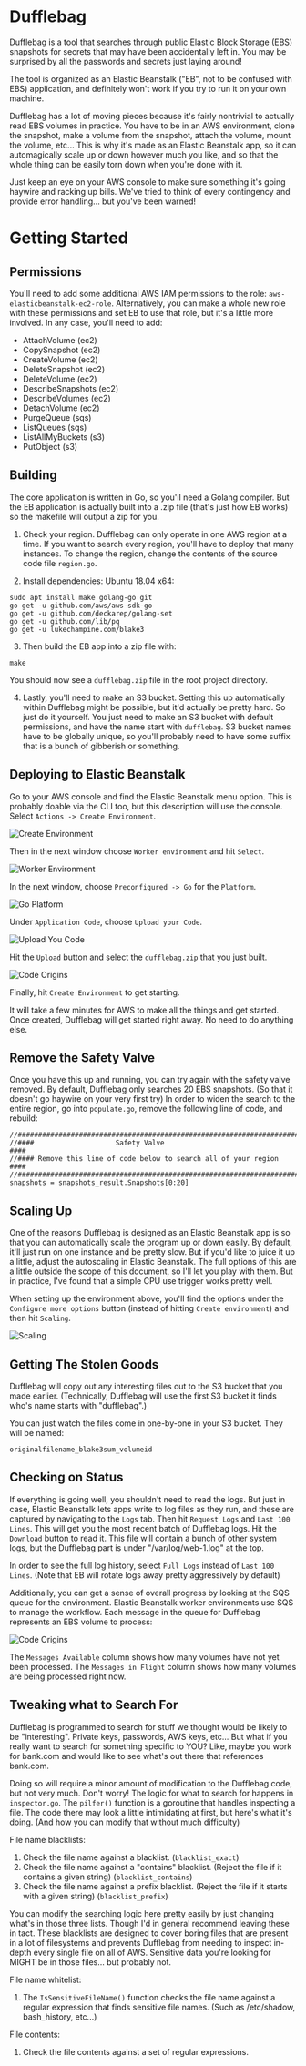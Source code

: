 # Dufflebag

Dufflebag is a tool that searches through public Elastic Block Storage (EBS) snapshots for secrets that may have been accidentally left in. You may be surprised by all the passwords and secrets just laying around!

The tool is organized as an Elastic Beanstalk ("EB", not to be confused with EBS) application, and definitely won't work if you try to run it on your own machine.

Dufflebag has a lot of moving pieces because it's fairly nontrivial to actually read EBS volumes in practice. You have to be in an AWS environment, clone the snapshot, make a volume from the snapshot, attach the volume, mount the volume, etc... This is why it's made as an Elastic Beanstalk app, so it can automagically scale up or down however much you like, and so that the whole thing can be easily torn down when you're done with it.

Just keep an eye on your AWS console to make sure something it's going haywire and racking up bills. We've tried to think of every contingency and provide error handling... but you've been warned!

# Getting Started

## Permissions
You'll need to add some additional AWS IAM permissions to the role: `aws-elasticbeanstalk-ec2-role`. Alternatively, you can make a whole new role with these permissions and set EB to use that role, but it's a little more involved. In any case, you'll need to add:

* AttachVolume (ec2)
* CopySnapshot (ec2)
* CreateVolume (ec2)
* DeleteSnapshot (ec2)
* DeleteVolume (ec2)
* DescribeSnapshots (ec2)
* DescribeVolumes (ec2)
* DetachVolume (ec2)
* PurgeQueue (sqs)
* ListQueues (sqs)
* ListAllMyBuckets (s3)
* PutObject (s3)

## Building

The core application is written in Go, so you'll need a Golang compiler. But the EB application is actually built into a .zip file (that's just how EB works) so the makefile will output a zip for you.

1. Check your region. Dufflebag can only operate in one AWS region at a time. If you want to search every region, you'll have to deploy that many instances. To change the region, change the contents of the source code file `region.go`.

2. Install dependencies: Ubuntu 18.04 x64:

```
sudo apt install make golang-go git
go get -u github.com/aws/aws-sdk-go
go get -u github.com/deckarep/golang-set
go get -u github.com/lib/pq
go get -u lukechampine.com/blake3
```

3. Then build the EB app into a zip file with:

```
make
```

You should now see a `dufflebag.zip` file in the root project directory.

4. Lastly, you'll need to make an S3 bucket. Setting this up automatically within Dufflebag might be possible, but it'd actually be pretty hard. So just do it yourself. You just need to make an S3 bucket with default permissions, and have the name start with `dufflebag`. S3 bucket names have to be globally unique, so you'll probably need to have some suffix that is a bunch of gibberish or something.

## Deploying to Elastic Beanstalk

Go to your AWS console and find the Elastic Beanstalk menu option. This is probably doable via the CLI too, but this description will use the console. Select `Actions -> Create Environment`.

![Create Environment](images/1_create_environment.png)

Then in the next window choose `Worker environment` and hit `Select`.

![Worker Environment](images/2_worker_environment.png)

In the next window, choose `Preconfigured -> Go` for the `Platform`.

![Go  Platform](images/3_go_platform.png)

 Under `Application Code`, choose `Upload your Code`.

![Upload You Code](images/4_upload_your_code.png)

Hit the `Upload` button and select the `dufflebag.zip` that you just built.

![Code Origins](images/5_source_code_origin.png)

Finally, hit `Create Environment` to get starting.

It will take a few minutes for AWS to make all the things and get started. Once created, Dufflebag will get started right away. No need to do anything else.

## Remove the Safety Valve

Once you have this up and running, you can try again with the safety valve removed. By default, Dufflebag only searches 20 EBS snapshots. (So that it doesn't go haywire on your very first try) In order to widen the search to the entire region, go into `populate.go`, remove the following line of code, and rebuild:

```
//#####################################################################
//####                    Safety Valve                             ####
//#### Remove this line of code below to search all of your region ####
//#####################################################################
snapshots = snapshots_result.Snapshots[0:20]
```

## Scaling Up

One of the reasons Dufflebag is designed as an Elastic Beanstalk app is so that you can automatically scale the program up or down easily. By default, it'll just run on one instance and be pretty slow. But if you'd like to juice it up a little, adjust the autoscaling in Elastic Beanstalk. The full options of this are a little outside the scope of this document, so I'll let you play with them. But in practice, I've found that a simple CPU use trigger works pretty well.

When setting up the environment above, you'll find the options under the `Configure more options` button (instead of hitting `Create environment`) and then hit `Scaling`.

![Scaling](images/6_scaling.png)

## Getting The Stolen Goods

Dufflebag will copy out any interesting files out to the S3 bucket that you made earlier. (Technically, Dufflebag will use the first S3 bucket it finds who's name starts with "dufflebag".)

You can just watch the files come in one-by-one in your S3 bucket. They will be named:

`originalfilename_blake3sum_volumeid`

## Checking on Status

If everything is going well, you shouldn't need to read the logs. But just in case, Elastic Beanstalk lets apps write to log files as they run, and these are captured by navigating to the `Logs` tab. Then hit `Request Logs` and `Last 100 Lines`. This will get you the most recent batch of Dufflebag logs. Hit the `Download` button to read it. This file will contain a bunch of other system logs, but the Dufflebag part is under "/var/log/web-1.log" at the top.

In order to see the full log history, select `Full Logs` instead of `Last 100 Lines`. (Note that EB will rotate logs away pretty aggressively by default)

Additionally, you can get a sense of overall progress by looking at the SQS queue for the environment. Elastic Beanstalk worker environments use SQS to manage the workflow. Each message in the queue for Dufflebag represents an EBS volume to process:

![Code Origins](images/7_sqs_queues.png)

The `Messages Available` column shows how many volumes have not yet been processed. The `Messages in Flight` column shows how many volumes are being processed right now.

## Tweaking what to Search For

Dufflebag is programmed to search for stuff we thought would be likely to be "interesting". Private keys, passwords, AWS keys, etc... But what if you really want to search for something specific to YOU? Like, maybe you work for bank.com and would like to see what's out there that references bank.com.

Doing so will require a minor amount of modification to the Dufflebag code, but not very much. Don't worry! The logic for what to search for happens in `inspector.go`. The `pilfer()` function is a goroutine that handles inspecting a file. The code there may look a little intimidating at first, but here's what it's doing. (And how you can modify that without much difficulty)

File name blacklists:
1. Check the file name against a blacklist. (`blacklist_exact`)
2. Check the file name against a "contains" blacklist. (Reject the file if it contains a given string) (`blacklist_contains`)
3. Check the file name against a prefix blacklist. (Reject the file if it starts with a given string) (`blacklist_prefix`)

You can modify the searching logic here pretty easily by just changing what's in those three lists. Though I'd in general recommend leaving these in tact. These blacklists are designed to cover boring files that are present in a lot of filesystems and prevents Dufflebag from needing to inspect in-depth every single file on all of AWS. Sensitive data you're looking for MIGHT be in those files... but probably not.

File name whitelist:
1. The `IsSensitiveFileName()` function checks the file name against a regular expression that finds sensitive file names. (Such as /etc/shadow, bash_history, etc...)

File contents:
1. Check the file contents against a set of regular expressions.
